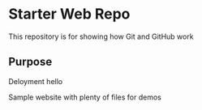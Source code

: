 # Starter Web Repo

This repository is for showing how Git and GitHub work

## Purpose

Deloyment
hello

Sample website with plenty of files for demos